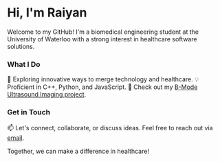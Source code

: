 # Hi, I'm **Raiyan**

Welcome to my GitHub! I'm a biomedical engineering student at the University of Waterloo with a strong interest in healthcare software solutions. 

### What I Do

🚀 Exploring innovative ways to merge technology and healthcare.
💡 Proficient in C++, Python, and JavaScript.
🏥 Check out my [B-Mode Ultrasound Imaging project](LinkToYourBModeProject).

### Get in Touch

📫 Let's connect, collaborate, or discuss ideas. Feel free to reach out via [email](mailto:raiyanjaz@gmail.com).

Together, we can make a difference in healthcare!
